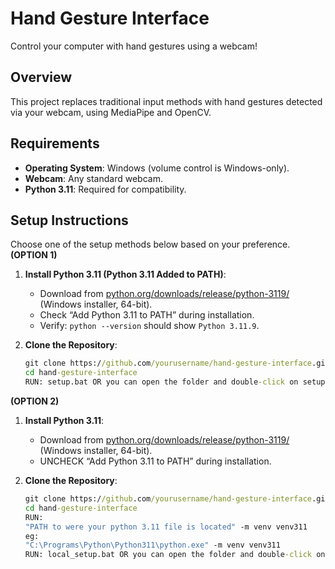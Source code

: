 # Hand Gesture Interface
Control your computer with hand gestures using a webcam!

## Overview
This project replaces traditional input methods with hand gestures detected via your webcam, using MediaPipe and OpenCV.

## Requirements
- **Operating System**: Windows (volume control is Windows-only).
- **Webcam**: Any standard webcam.
- **Python 3.11**: Required for compatibility.

## Setup Instructions
Choose one of the setup methods below based on your preference.
**(OPTION 1)**
1. **Install Python 3.11 (Python 3.11 Added to PATH)**:
   - Download from [python.org/downloads/release/python-3119/](https://www.python.org/downloads/release/python-3119/) (Windows installer, 64-bit).
   - Check “Add Python 3.11 to PATH” during installation.
   - Verify: `python --version` should show `Python 3.11.9`.

2. **Clone the Repository**:
   ```cmd
   git clone https://github.com/yourusername/hand-gesture-interface.git
   cd hand-gesture-interface
   RUN: setup.bat OR you can open the folder and double-click on setup.bat

**(OPTION 2)**
1. **Install Python 3.11**:
   - Download from [python.org/downloads/release/python-3119/](https://www.python.org/downloads/release/python-3119/) (Windows installer, 64-bit).
   - UNCHECK “Add Python 3.11 to PATH” during installation.

2. **Clone the Repository**:
   ```cmd
   git clone https://github.com/yourusername/hand-gesture-interface.git
   cd hand-gesture-interface
   RUN:
   "PATH to were your python 3.11 file is located" -m venv venv311
   eg:
   "C:\Programs\Python\Python311\python.exe" -m venv venv311
   RUN: local_setup.bat OR you can open the folder and double-click on local_setup.bat
